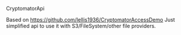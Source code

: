 CryptomatorApi

Based on https://github.com/lellis1936/CryptomatorAccessDemo
Just simplified api to use it with S3/FileSystem/other file providers.
